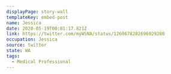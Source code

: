 ```yaml
---
displayPage: story-wall
templateKey: embed-post
name: Jessica
date: 2020-05-19T00:01:17.821Z
link: https://twitter.com/myWSNA/status/1260678202696929280
occupation: Jessica
source: twitter
state: WA
tags:
  - Medical Professional
---
```

